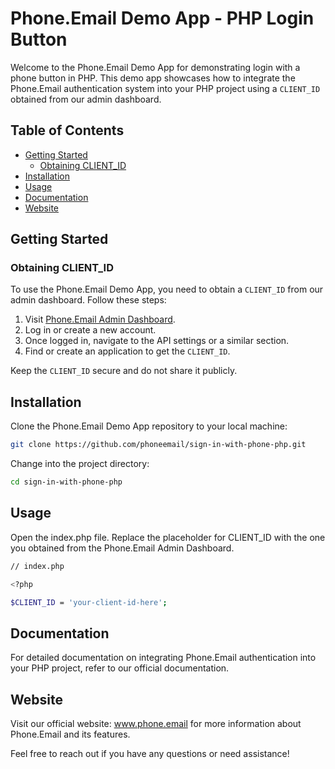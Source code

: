 # Phone.Email Demo App - PHP Login Button

Welcome to the Phone.Email Demo App for demonstrating login with a phone button in PHP. This demo app showcases how to integrate the Phone.Email authentication system into your PHP project using a `CLIENT_ID` obtained from our admin dashboard.

## Table of Contents

- [Getting Started](#getting-started)
  - [Obtaining CLIENT_ID](#obtaining-client-id)
- [Installation](#installation)
- [Usage](#usage)
- [Documentation](#documentation)
- [Website](#website)

## Getting Started

### Obtaining CLIENT_ID

To use the Phone.Email Demo App, you need to obtain a `CLIENT_ID` from our admin dashboard. Follow these steps:

1. Visit [Phone.Email Admin Dashboard](https://admin.phone.email).
2. Log in or create a new account.
3. Once logged in, navigate to the API settings or a similar section.
4. Find or create an application to get the `CLIENT_ID`.

Keep the `CLIENT_ID` secure and do not share it publicly.

## Installation

Clone the Phone.Email Demo App repository to your local machine:

```bash
git clone https://github.com/phoneemail/sign-in-with-phone-php.git
```

Change into the project directory:

```bash
cd sign-in-with-phone-php
```

## Usage
Open the index.php file.
Replace the placeholder for CLIENT_ID with the one you obtained from the Phone.Email Admin Dashboard.

```bash
// index.php

<?php

$CLIENT_ID = 'your-client-id-here';
```

## Documentation
For detailed documentation on integrating Phone.Email authentication into your PHP project, refer to our official documentation.

## Website
Visit our official website: www.phone.email for more information about Phone.Email and its features.

Feel free to reach out if you have any questions or need assistance!

